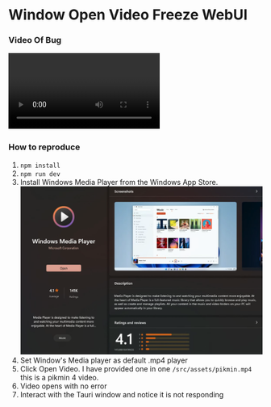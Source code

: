# Window Open Video Freeze WebUI

### Video Of Bug
   ![Video](images/Windows_Open_Video_Tauri_Freeze.mov)

### How to reproduce
1. `npm install`
2. `npm run dev`
3. Install Windows Media Player from the Windows App Store. 
    ![Windows Media Player](images/WindowMediaPlayer.png "Windows Media Player")
4. Set Window's Media player as default .mp4 player
5. Click Open Video. I have provided one in one `/src/assets/pikmin.mp4` this is a pikmin 4 video.
6. Video opens with no error
7. Interact with the Tauri window and notice it is not responding
